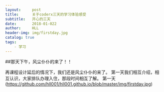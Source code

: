 ```yaml
---
layout:     post
title:      关于coderx三天的学习体验感受
subtitle:   开心的三天
date:       2018-01-022
author:     HLL
header-img: img/firstday.jpg
catalog: true
tags:
    - 学习
---
```


##那天下午，风尘仆仆的来了！！

再课程设计延后的情况下，我们还是风尘仆仆的来了。
第一天我们相互介绍，相互认识，大家排队办理入住，那段时间相互了解。
第一天(https://github.com/hll001/hll001.github.io/blob/master/img/firstday.jpg)

